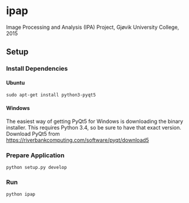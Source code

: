 # ipap
Image Processing and Analysis (IPA) Project, Gjøvik University College, 2015

## Setup

### Install Dependencies

#### Ubuntu

`sudo apt-get install python3-pyqt5`

#### Windows

The easiest way of getting PyQt5 for Windows is downloading the binary installer.
This requires Python 3.4, so be sure to have that exact version.
Download PyQt5 from https://riverbankcomputing.com/software/pyqt/download5

### Prepare Application

`python setup.py develop`

### Run

`python ipap`
